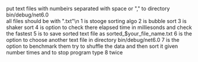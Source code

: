    put text files with numbeirs separated with space or "," to directory bin/debug/net6.0       
    all files should be with ".txt"\n
     1 is stooge sorting algo
      2 is bubble sort
     3 is shaker sort
     4 is option to check there elapsed time in milliesonds and check the fastest
    5 is to save sorted text file as sorted_$your_file_name.txt
     6 is the option to choose another text file in directory bin/debug/net6.0
    7 is the option to benchmark them try to shuffle the data and then sort it given number times
     and to stop program type 8 twice
